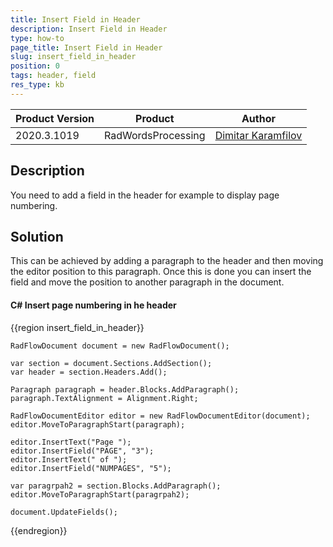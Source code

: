 ```yaml
---
title: Insert Field in Header
description: Insert Field in Header
type: how-to 
page_title: Insert Field in Header 
slug: insert_field_in_header
position: 0
tags: header, field 
res_type: kb
---
```


|Product Version|Product|Author|
|----|----|----|
|2020.3.1019|RadWordsProcessing|[Dimitar Karamfilov](https://www.telerik.com/blogs/author/dimitar-karamfilov)|

## Description

You need to add a field in the header for example to display page numbering. 

## Solution

This can be achieved by adding a paragraph to the header and then moving the editor position to this paragraph. Once this is done you can insert the field and move the position to another paragraph in the document. 

#### __C# Insert page numbering in he header__

{{region insert_field_in_header}}

    RadFlowDocument document = new RadFlowDocument();

    var section = document.Sections.AddSection();
    var header = section.Headers.Add();

    Paragraph paragraph = header.Blocks.AddParagraph();
    paragraph.TextAlignment = Alignment.Right;

    RadFlowDocumentEditor editor = new RadFlowDocumentEditor(document);
    editor.MoveToParagraphStart(paragraph);

    editor.InsertText("Page ");
    editor.InsertField("PAGE", "3");
    editor.InsertText(" of ");
    editor.InsertField("NUMPAGES", "5");

    var paragrpah2 = section.Blocks.AddParagraph();
    editor.MoveToParagraphStart(paragrpah2);

    document.UpdateFields();
    
{{endregion}}